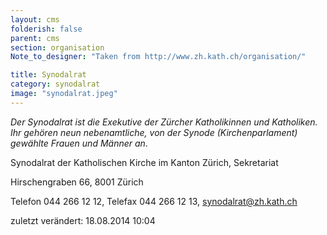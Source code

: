 ```yaml
---
layout: cms
folderish: false
parent: cms
section: organisation
Note_to_designer: "Taken from http://www.zh.kath.ch/organisation/"

title: Synodalrat
category: synodalrat
image: "synodalrat.jpeg"
---
```


*Der Synodalrat ist die Exekutive der Zürcher Katholikinnen und Katholiken. Ihr gehören neun nebenamtliche, von der Synode (Kirchenparlament) gewählte Frauen und Männer an*.

Synodalrat der Katholischen Kirche im Kanton Zürich, Sekretariat

Hirschengraben 66, 8001 Zürich

Telefon 044 266 12 12, Telefax 044 266 12 13, synodalrat@zh.kath.ch

zuletzt verändert: 18.08.2014 10:04